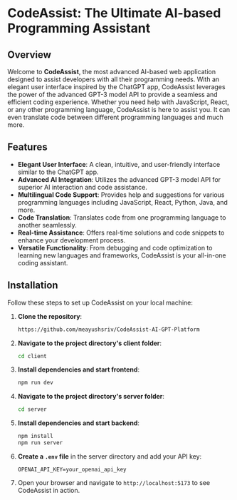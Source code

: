 # CodeAssist: The Ultimate AI-based Programming Assistant

## Overview

Welcome to **CodeAssist**, the most advanced AI-based web application designed to assist developers with all their programming needs. With an elegant user interface inspired by the ChatGPT app, CodeAssist leverages the power of the advanced GPT-3 model API to provide a seamless and efficient coding experience. Whether you need help with JavaScript, React, or any other programming language, CodeAssist is here to assist you. It can even translate code between different programming languages and much more.

## Features

- **Elegant User Interface**: A clean, intuitive, and user-friendly interface similar to the ChatGPT app.
- **Advanced AI Integration**: Utilizes the advanced GPT-3 model API for superior AI interaction and code assistance.
- **Multilingual Code Support**: Provides help and suggestions for various programming languages including JavaScript, React, Python, Java, and more.
- **Code Translation**: Translates code from one programming language to another seamlessly.
- **Real-time Assistance**: Offers real-time solutions and code snippets to enhance your development process.
- **Versatile Functionality**: From debugging and code optimization to learning new languages and frameworks, CodeAssist is your all-in-one coding assistant.

## Installation

Follow these steps to set up CodeAssist on your local machine:

1. **Clone the repository**:
    ```sh
    https://github.com/meayushsriv/CodeAssist-AI-GPT-Platform
    ```
   
2. **Navigate to the project directory's client folder**:
    ```sh
    cd client
    ```

3. **Install dependencies and start frontend**:
    ```sh
    npm run dev
    ```
    
4. **Navigate to the project directory's server folder**:
    ```sh
    cd server
    ```

5. **Install dependencies and start backend**:
    ```sh
    npm install
    npm run server
    ```
    
6. **Create a `.env` file** in the server directory and add your API key:
    ```env
   OPENAI_API_KEY=your_openai_api_key
    ```

8. Open your browser and navigate to `http://localhost:5173` to see CodeAssist in action.
